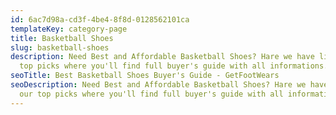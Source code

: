 ```yaml
---
id: 6ac7d98a-cd3f-4be4-8f8d-0128562101ca
templateKey: category-page
title: Basketball Shoes
slug: basketball-shoes
description: Need Best and Affordable Basketball Shoes? Hare we have list of our
  top picks where you'll find full buyer's guide with all informations.
seoTitle: Best Basketball Shoes Buyer's Guide - GetFootWears
seoDescription: Need Best and Affordable Basketball Shoes? Hare we have list of
  our top picks where you'll find full buyer's guide with all informations.
---
```

